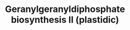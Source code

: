 ---
annotations:
- id: CL:0000610
  parent: null
  type: Cell Type Ontology
  value: obsolete plant cell
- id: PW:0000251
  parent: classic metabolic pathway
  type: Pathway Ontology
  value: diterpenoid biosynthetic pathway
authors:
- Pjaiswal
- MaintBot
description: In plants the geranyl-geranyl diphosphate (GGPP) as a precursor molecule
  that feeds in the biosynthesis of essential compounds such as chlorophylls, carotenoids,
  plastoquinones, growth hormone gibberellin and other secondary metabolites. Occurs
  in plastids.
last-edited: 2019-09-17
organisms:
- Oryza sativa
redirect_from:
- /index.php/Pathway:WP2211
- /instance/WP2211
revision: null
schema-jsonld:
- '@context': https://schema.org/
  '@id': https://wikipathways.github.io/pathways/WP2211.html
  '@type': Dataset
  creator:
    '@type': Organization
    name: WikiPathways
  description: In plants the geranyl-geranyl diphosphate (GGPP) as a precursor molecule
    that feeds in the biosynthesis of essential compounds such as chlorophylls, carotenoids,
    plastoquinones, growth hormone gibberellin and other secondary metabolites. Occurs
    in plastids.
  keywords:
  - Delta3-isopentenyl-PP
  - Dimethylallyl-PP
  - Diphosphate
  - EC:2.5.1.1 (Geranyl-diphosphate synthase)
  - EC:2.5.1.10 (Farnesyl pyrophosphate synthetase)
  - EC:2.5.1.29 (Geranylgeranyl pyrophosphate synthase)
  - Geranyl-PP
  - Geranylgeranyl diphosphate
  - LOC_OS01G14630
  - LOC_Os01g50050
  - LOC_Os01g50760 (FPPS)
  - LOC_Os01g53600
  - LOC_Os02g44780
  - LOC_Os04g56210
  - LOC_Os04g56230
  - LOC_Os05g50550
  - LOC_Os06g46450
  - LOC_Os07g39270
  - LOC_Os08g09370
  - LOC_Os09g33930
  - LOC_Os12g17320
  - Methylerythritol phosphate pathway
  - trans, trans-farnesyl diphosphate
  license: CC0
  name: Geranylgeranyldiphosphate biosynthesis II (plastidic)
seo: CreativeWork
title: Geranylgeranyldiphosphate biosynthesis II (plastidic)
wpid: WP2211
---